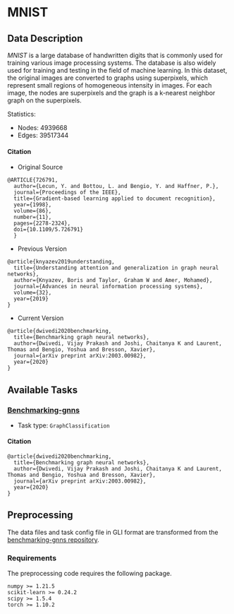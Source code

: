 # MNIST
## Data Description

*MNIST* is a large database of handwritten digits that is commonly used for training various image processing systems. The database is also widely used for training and testing in the field of machine learning. In this dataset, the original images are converted to graphs using superpixels, which represent small regions of homogeneous intensity in images. For each image, the nodes are superpixels and the graph is a k-nearest neighbor graph on the superpixels.

Statistics:
- Nodes: 4939668
- Edges: 39517344

#### Citation
- Original Source
```
@ARTICLE{726791,
  author={Lecun, Y. and Bottou, L. and Bengio, Y. and Haffner, P.},
  journal={Proceedings of the IEEE},
  title={Gradient-based learning applied to document recognition},
  year={1998},
  volume={86},
  number={11},
  pages={2278-2324},
  doi={10.1109/5.726791}
  }
```
- Previous Version
```
@article{knyazev2019understanding,
  title={Understanding attention and generalization in graph neural networks},
  author={Knyazev, Boris and Taylor, Graham W and Amer, Mohamed},
  journal={Advances in neural information processing systems},
  volume={32},
  year={2019}
}
```
- Current Version
```
@article{dwivedi2020benchmarking,
  title={Benchmarking graph neural networks},
  author={Dwivedi, Vijay Prakash and Joshi, Chaitanya K and Laurent, Thomas and Bengio, Yoshua and Bresson, Xavier},
  journal={arXiv preprint arXiv:2003.00982},
  year={2020}
}
```
## Available Tasks
### [Benchmarking-gnns](https://github.com/graphdeeplearning/benchmarking-gnns/)
- Task type:  `GraphClassification`

#### Citation
```
@article{dwivedi2020benchmarking,
  title={Benchmarking graph neural networks},
  author={Dwivedi, Vijay Prakash and Joshi, Chaitanya K and Laurent, Thomas and Bengio, Yoshua and Bresson, Xavier},
  journal={arXiv preprint arXiv:2003.00982},
  year={2020}
}
```

## Preprocessing
The data files and task config file in GLI format are transformed from the [benchmarking-gnns repository](https://github.com/graphdeeplearning/benchmarking-gnns/).

### Requirements
The preprocessing code requires the following package.

```
numpy >= 1.21.5
scikit-learn >= 0.24.2
scipy >= 1.5.4
torch >= 1.10.2
```
